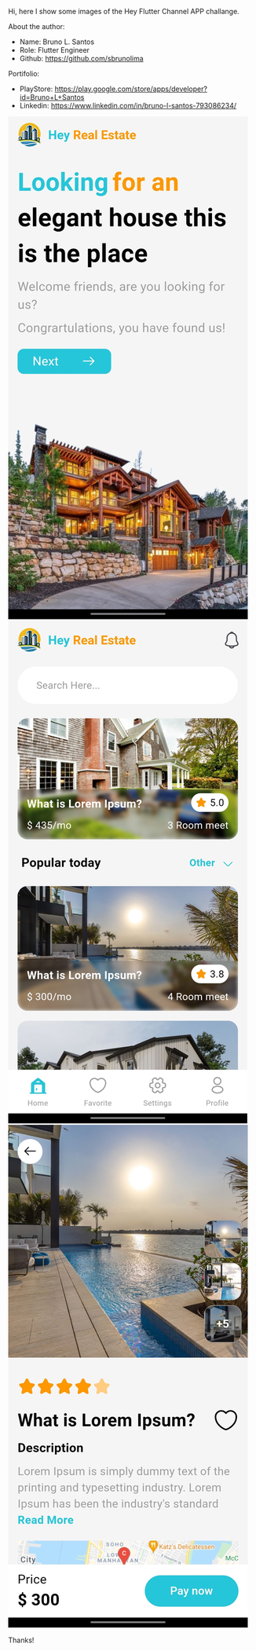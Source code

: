 Hi, here I show some images of the Hey Flutter Channel APP challange.

About the author:

- Name: Bruno L. Santos
- Role: Flutter Engineer
- Github: https://github.com/sbrunolima

Portifolio:

- PlayStore: https://play.google.com/store/apps/developer?id=Bruno+L+Santos
- Linkedin: https://www.linkedin.com/in/bruno-l-santos-793086234/

![APP image](https://raw.githubusercontent.com/sbrunolima/images/main/Screenshot_2024-01-01-22-53-13-76_8c92c217dbf4f8797314faa1a2435f2d.jpg) ![APP image](https://raw.githubusercontent.com/sbrunolima/images/main/Screenshot_2024-01-01-22-52-36-98_8c92c217dbf4f8797314faa1a2435f2d.jpg) ![APP image](https://raw.githubusercontent.com/sbrunolima/images/main/Screenshot_2024-01-01-22-53-00-24_8c92c217dbf4f8797314faa1a2435f2d.jpg)

Thanks!
